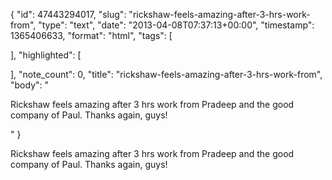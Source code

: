 {
  "id": 47443294017,
  "slug": "rickshaw-feels-amazing-after-3-hrs-work-from",
  "type": "text",
  "date": "2013-04-08T07:37:13+00:00",
  "timestamp": 1365406633,
  "format": "html",
  "tags": [

  ],
  "highlighted": [

  ],
  "note_count": 0,
  "title": "rickshaw-feels-amazing-after-3-hrs-work-from",
  "body": "<p>Rickshaw feels amazing after 3 hrs work from Pradeep and the good company of Paul. Thanks again, guys!</p>"
}

<p>Rickshaw feels amazing after 3 hrs work from Pradeep and the good company of Paul. Thanks again, guys!</p>